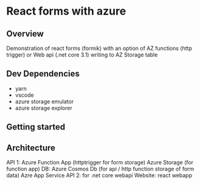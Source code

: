 # React forms with azure

## Overview

Demonstration of react forms (formik) with an option of AZ functions (http trigger) or Web api (.net core 3.1) writing to AZ Storage table

## Dev Dependencies

- yarn
- vscode
- azure storage emulator
- azure storage explorer

## Getting started

## Architecture

API 1: Azure Function App (httptrigger for form storage)
Azure Storage (for function app)
DB: Azure Cosmos Db (for api / http function storage of form data)
Azre App Service
API 2: for .net core webapi
Website: react webapp
